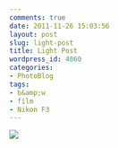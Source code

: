 ```yaml
---
comments: true
date: 2011-11-26 15:03:56
layout: post
slug: light-post
title: Light Post
wordpress_id: 4860
categories:
- PhotoBlog
tags:
- b&amp;w
- film
- Nikon F3
---
```


![](http://ryanfitzer.com/main/wp-content/uploads/2011/11/light-post.jpg)
